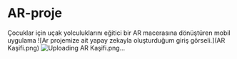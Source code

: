 # AR-proje
Çocuklar için uçak yolculuklarını eğitici bir AR macerasına dönüştüren mobil uygulama
![Ar projemize ait yapay zekayla oluşturduğum giriş görseli.](AR Kaşifi.png)
![Uploading AR Kaşifi.png…]()
